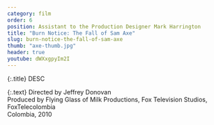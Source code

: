 ```yaml
---
category: film
order: 6
position: Assistant to the Production Designer Mark Harrington
title: "Burn Notice: The Fall of Sam Axe"
slug: burn-notice-the-fall-of-sam-axe
thumb: "axe-thumb.jpg"
header: true
youtube: dWXxgpyIm2I
---
```


{:.title}
DESC

{:.text}
Directed by Jeffrey Donovan  
Produced by Flying Glass of Milk Productions, Fox Television Studios, FoxTelecolombia  
Colombia, 2010
